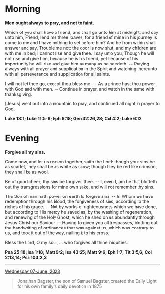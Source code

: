 # Morning

**Men ought always to pray, and not to faint.**
 
Which of you shall have a friend, and shall go unto him at midnight, and say unto him, Friend, lend me three loaves; for a friend of mine in his journey is come to me and I have nothing to set before him? And he from within shall answer and say, Trouble me not: the door is now shut, and my children are with me in bed; I cannot rise and give thee. I say unto you, Though he will not rise and give him, because he is his friend, yet because of his importunity he will rise and give him as many as he needeth. -- Praying always with all prayer and supplication in the Spirit and watching thereunto with all perseverance and supplication for all saints.
 
I will not let thee go, except thou bless me. -- As a prince hast thou power with God and with men. -- Continue in prayer, and watch in the same with thanksgiving.
 
[Jesus] went out into a mountain to pray, and continued all night in prayer to God.  

**Luke 18:1; Luke 11:5‑8; Eph 6:18; Gen 32:26,28; Col 4:2; Luke 6:12**

# Evening

**Forgive all my sins.**
 
Come now, and let us reason together, saith the Lord: though your sins be as scarlet, they shall be as white as snow; though they be red like crimson, they shall be as wool.
 
Be of good cheer; thy sins be forgiven thee. -- I, even I, am he that blotteth out thy transgressions for mine own sake, and will not remember thy sins.
 
The Son of man hath power on earth to forgive sins. -- In Whom we have redemption through his blood, the forgiveness of sins, according to the riches of his grace. -- Not by works of righteousness which we have done, but according to His mercy he saved us, by the washing of regeneration, and renewing of the Holy Ghost; which he shed on us abundantly through Jesus Christ our Saviour. -- Having forgiven you all trespasses, blotting out the handwriting of ordinances that was against us, which was contrary to us, and took it out of the way, nailing it to his cross.
 
Bless the Lord, O my soul, ... who forgives all thine iniquities.  

**Psa 25:18; Isa 1:18; Matt 9:2; Isa 43:25; Matt 9:6; Eph 1:7; Tit 3:5,6; Col 2:13,14; Psa 103:2,3**

---

[Wednesday 07-June, 2023](https://t.me/s/daily_light)

> Jonathan Bagster, the son of Samuel Bagster, created the Daily Light for his own family's daily devotion in 1875

